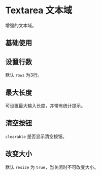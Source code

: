 <script setup>
import textareaBase from "./textarea-base.vue"
import textareaRows from "./textarea-rows.vue"
import textareaMax from "./textarea-max.vue"
import textareaClear from "./textarea-clear.vue"
import textareaResize from "./textarea-resize.vue"
</script>


# Textarea 文本域

增强的文本域。

## 基础使用

<textareaBase />

## 设置行数

默认 ```rows``` 为3行。

<textareaRows />

## 最大长度

可设置最大输入长度，并带有统计提示。

<textareaMax />

## 清空按钮

```clearable``` 是否显示清空按钮。

<textareaClear />

## 改变大小

默认 ```resize``` 为 ```true```，当关闭时不可改变大小。

<textareaResize />
